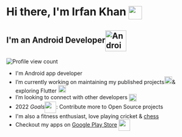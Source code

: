# Hi there, I'm Irfan Khan <img align="center" src="https://media.giphy.com/media/yxicUANit7fTdEdZgr/giphy.gif" width="35">

## I'm an Android Developer<img align="center" alt="Android" width="55" src="https://media.giphy.com/media/Y4bzv6DYbYzy8jDnoW/giphy.gif"/>


<img src="https://komarev.com/ghpvc/?username=irfankhan751&label=Profile%20views&color=1f6fea&style=plastic" alt="Profile view count"/>

- I'm Android app developer
- I’m currently working on maintaining my published projects<img src="https://media.giphy.com/media/rxzIRXC6RxNFRFOkJG/giphy.gif" width="20">& exploring Flutter <img  alt="Flutter" title="Flutter" height="20" src="https://www.vectorlogo.zone/logos/flutterio/flutterio-icon.svg" />
- I’m looking to connect with other developers <img align="center" src="https://media.giphy.com/media/h4NcajKbIjNMWp2zfM/giphy.gif" width="20">
- 2022 *Goals*<img align="center" src="https://media.giphy.com/media/UWyolgnwKnr8mfWZOY/giphy.gif" width="30">: Contribute more to Open Source projects
- I'm also a fitness enthusiast, love playing cricket & [chess](https://www.chess.com/member/akshayashokcode) <img align="center" src="https://media.giphy.com/media/TaNwx4eG9ol8fMqIOs/giphy.gif" width="10">
- Checkout my apps on [Google Play Store](https://play.google.com/store/apps/developer?id=SkyApp+Developers) <img align="center" src="https://media.giphy.com/media/c5LfZJAwLQxXNKsJ9J/giphy.gif" width="30">





